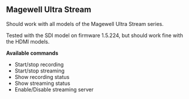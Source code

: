## Magewell Ultra Stream

Should work with all models of the Magewell Ultra Stream series.

Tested with the SDI model on firmware 1.5.224, but should work fine with the HDMI models.

**Available commands**

- Start/stop recording
- Start/stop streaming
- Show recording status
- Show streaming status
- Enable/Disable streaming server

